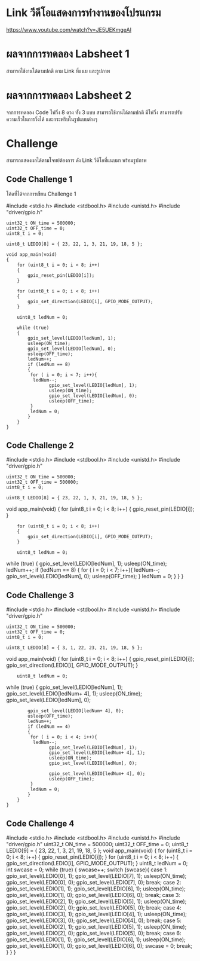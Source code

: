 # Link วีดีโอแสดงการทำงานของโปรแกรม
https://www.youtube.com/watch?v=JE5UEKmgeAI
# ผลจากการทดลอง Labsheet 1
สามารถใช้งานได้ตามปกติ ตาม Link ที่แนบ และรูปภาพ
# ผลจากการทดลอง Labsheet 2
จากการทดลอง Code ไฟวิ่ง 8 ดวง ทั้ง 3 แบบ สามารถใช้งานได้ตามปกติ
มีไฟวิ่ง สามารถปรับความเร็วในการวิ่งได้ และกระพริบในรูปแบบต่างๆ
# Challenge
สามารถแสดงผลได้ตามโจทย์ต้องการ ดัง Link วีดีโอที่แนบมา พร้อมรูปภาพ
## Code Challenge 1
โค้ดที่ได้จากการเขียน Challenge 1

#include <stdio.h>
#include <stdbool.h>
#include <unistd.h>
#include "driver/gpio.h"

    uint32_t ON_time = 500000;
    uint32_t OFF_time = 0;
    uint8_t i = 0;

    uint8_t LEDIO[8] = { 23, 22, 1, 3, 21, 19, 18, 5 };

    void app_main(void)
    {
        for (uint8_t i = 0; i < 8; i++)
        {
            gpio_reset_pin(LEDIO[i]);
        }

        for (uint8_t i = 0; i < 8; i++)
        {
            gpio_set_direction(LEDIO[i], GPIO_MODE_OUTPUT);
        }

        uint8_t ledNum = 0;

        while (true)
        {
            gpio_set_level(LEDIO[ledNum], 1);
            usleep(ON_time);
            gpio_set_level(LEDIO[ledNum], 0);
            usleep(OFF_time);
            ledNum++;
            if (ledNum == 8)
            {
             for ( i = 0; i < 7; i++){
              ledNum--;
                    gpio_set_level(LEDIO[ledNum], 1);
                    usleep(ON_time);
                    gpio_set_level(LEDIO[ledNum], 0);
                    usleep(OFF_time);
             }
             ledNum = 0;
            }
        }
    }

## Code Challenge 2

#include <stdio.h>
#include <stdbool.h>
#include <unistd.h>
#include "driver/gpio.h"

    uint32_t ON_time = 500000;
    uint32_t OFF_time = 500000;
    uint8_t i = 0;

    uint8_t LEDIO[8] = { 23, 22, 1, 3, 21, 19, 18, 5 };

void app_main(void)
    {
        for (uint8_t i = 0; i < 8; i++)
        {
            gpio_reset_pin(LEDIO[i]);
        }

        for (uint8_t i = 0; i < 8; i++)
        {
            gpio_set_direction(LEDIO[i], GPIO_MODE_OUTPUT);
        }

        uint8_t ledNum = 0;

while (true)
        {
            gpio_set_level(LEDIO[ledNum], 1);
            usleep(ON_time);
            ledNum++;
            if (ledNum == 8)
            {
             for ( i = 0; i < 7; i++){
              ledNum--;
                    gpio_set_level(LEDIO[ledNum], 0);
                    usleep(OFF_time);
             }
             ledNum = 0;
            }
        }
    }

## Code Challenge 3

#include <stdio.h>
#include <stdbool.h>
#include <unistd.h>
#include "driver/gpio.h"

    uint32_t ON_time = 500000;
    uint32_t OFF_time = 0;
    uint8_t i = 0;

    uint8_t LEDIO[8] = { 3, 1, 22, 23, 21, 19, 18, 5 };

void app_main(void)
    {
        for (uint8_t i = 0; i < 8; i++)
        {
            gpio_reset_pin(LEDIO[i]);
            gpio_set_direction(LEDIO[i], GPIO_MODE_OUTPUT);
        }

        uint8_t ledNum = 0;

while (true)
        {
            gpio_set_level(LEDIO[ledNum], 1);
            gpio_set_level(LEDIO[ledNum+ 4], 1);
            usleep(ON_time);
            gpio_set_level(LEDIO[ledNum], 0);

            gpio_set_level(LEDIO[ledNum+ 4], 0);
            usleep(OFF_time);
            ledNum++;
            if (ledNum == 4)
            {
             for ( i = 0; i < 4; i++){
              ledNum--;
                    gpio_set_level(LEDIO[ledNum], 1);
                    gpio_set_level(LEDIO[ledNum+ 4], 1);
                    usleep(ON_time);
                    gpio_set_level(LEDIO[ledNum], 0);

                    gpio_set_level(LEDIO[ledNum+ 4], 0);
                    usleep(OFF_time);
             }
             ledNum = 0;
            }
        }
    }

## Code Challenge 4

#include <stdio.h>
#include <stdbool.h>
#include <unistd.h>
#include "driver/gpio.h"
    uint32_t ON_time = 500000;
    uint32_t OFF_time = 0;
    uint8_t LEDIO[9] = { 23, 22, 1, 3, 21, 19, 18, 5 };
void app_main(void)
    {
        for (uint8_t i = 0; i < 8; i++)
        {
            gpio_reset_pin(LEDIO[i]);
        }
        for (uint8_t i = 0; i < 8; i++)
        {
            gpio_set_direction(LEDIO[i], GPIO_MODE_OUTPUT);
        }
        uint8_t ledNum = 0;
        int swcase = 0;
while (true)
        {
         swcase++;
         switch (swcase){
          case 1:
           gpio_set_level(LEDIO[0], 1);
           gpio_set_level(LEDIO[7], 1);
           usleep(ON_time);
           gpio_set_level(LEDIO[0], 0);
           gpio_set_level(LEDIO[7], 0);
           break;
          case 2:
           gpio_set_level(LEDIO[1], 1);
           gpio_set_level(LEDIO[6], 1);
           usleep(ON_time);
           gpio_set_level(LEDIO[1], 0);
           gpio_set_level(LEDIO[6], 0);
           break;
          case 3:
           gpio_set_level(LEDIO[2], 1);
           gpio_set_level(LEDIO[5], 1);
           usleep(ON_time);
           gpio_set_level(LEDIO[2], 0);
           gpio_set_level(LEDIO[5], 0);
           break;
          case 4:
           gpio_set_level(LEDIO[3], 1);
           gpio_set_level(LEDIO[4], 1);
           usleep(ON_time);
           gpio_set_level(LEDIO[3], 0);
           gpio_set_level(LEDIO[4], 0);
           break;
          case 5:
           gpio_set_level(LEDIO[2], 1);
           gpio_set_level(LEDIO[5], 1);
           usleep(ON_time);
           gpio_set_level(LEDIO[2], 0);
           gpio_set_level(LEDIO[5], 0);
           break;
          case 6:
           gpio_set_level(LEDIO[1], 1);
           gpio_set_level(LEDIO[6], 1);
           usleep(ON_time);
           gpio_set_level(LEDIO[1], 0);
           gpio_set_level(LEDIO[6], 0);
           swcase = 0;
           break;
         }
        }
    }

